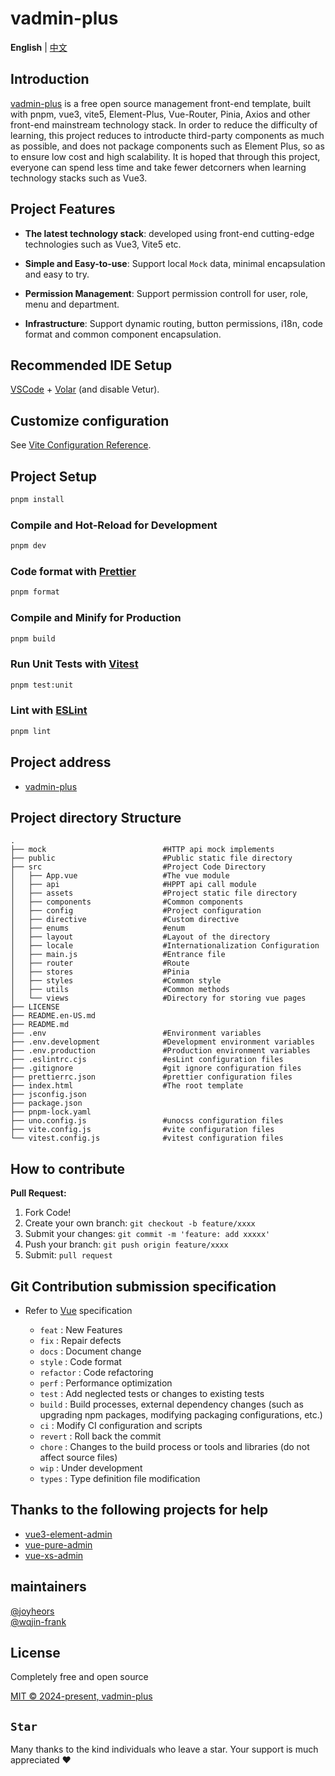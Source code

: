 # vadmin-plus

**English** | [中文](./README.md)

## Introduction

[vadmin-plus](https://github.com/joyheros/vadmin-plus) is a free open source management front-end template, built with pnpm, vue3, vite5, Element-Plus, Vue-Router, Pinia, Axios and other front-end mainstream technology stack. In order to reduce the difficulty of learning, this project reduces to introducte third-party components as much as possible, and does not package components such as Element Plus, so as to ensure low cost and high scalability. It is hoped that through this project, everyone can spend less time and take fewer detcorners when learning technology stacks such as Vue3.

## Project Features

- **The latest technology stack**: developed using front-end cutting-edge technologies such as Vue3, Vite5 etc.

- **Simple and Easy-to-use**: Support local `Mock` data, minimal encapsulation and easy to try.

- **Permission Management**: Support permission controll for user, role, menu and department.

- **Infrastructure**: Support dynamic routing, button permissions, i18n, code format and common component encapsulation.

## Recommended IDE Setup

[VSCode](https://code.visualstudio.com/) + [Volar](https://marketplace.visualstudio.com/items?itemName=Vue.volar) (and disable Vetur).

## Customize configuration

See [Vite Configuration Reference](https://vitejs.dev/config/).

## Project Setup

```sh
pnpm install
```

### Compile and Hot-Reload for Development

```sh
pnpm dev
```

### Code format with [Prettier](https://prettier.io/)

```sh
pnpm format
```

### Compile and Minify for Production

```sh
pnpm build
```

### Run Unit Tests with [Vitest](https://vitest.dev/)

```sh
pnpm test:unit
```

### Lint with [ESLint](https://eslint.org/)

```sh
pnpm lint
```

## Project address

- [vadmin-plus](https://github.com/joyheros/vadmin-plus)

## Project directory Structure

```base
.
├── mock                          #HTTP api mock implements
├── public                        #Public static file directory
├── src                           #Project Code Directory
│   ├── App.vue                   #The vue module
│   ├── api                       #HPPT api call module
│   ├── assets                    #Project static file directory
│   ├── components                #Common components
│   ├── config                    #Project configuration
│   ├── directive                 #Custom directive
│   ├── enums                     #enum
│   ├── layout                    #Layout of the directory
│   ├── locale                    #Internationalization Configuration
│   ├── main.js                   #Entrance file
│   ├── router                    #Route
│   ├── stores                    #Pinia
│   ├── styles                    #Common style
│   ├── utils                     #Common methods
│   └── views                     #Directory for storing vue pages
├── LICENSE
├── README.en-US.md
├── README.md
├── .env                          #Environment variables
├── .env.development              #Development environment variables
├── .env.production               #Production environment variables
├── .eslintrc.cjs                 #esLint configuration files
├── .gitignore                    #git ignore configuration files
├── prettierrc.json               #prettier configuration files
├── index.html                    #The root template
├── jsconfig.json
├── package.json
├── pnpm-lock.yaml
├── uno.config.js                 #unocss configuration files
├── vite.config.js                #vite configuration files
└── vitest.config.js              #vitest configuration files
```

## How to contribute

**Pull Request:**

1. Fork Code!
2. Create your own branch: `git checkout -b feature/xxxx`
3. Submit your changes: `git commit -m 'feature: add xxxxx'`
4. Push your branch: `git push origin feature/xxxx`
5. Submit: `pull request`

## Git Contribution submission specification

- Refer to [Vue](https://github.com/vuejs/vue/blob/dev/.github/COMMIT_CONVENTION.md) specification

  - `feat` : New Features
  - `fix` : Repair defects
  - `docs` : Document change
  - `style` : Code format
  - `refactor` : Code refactoring
  - `perf` : Performance optimization
  - `test` : Add neglected tests or changes to existing tests
  - `build` : Build processes, external dependency changes (such as upgrading npm packages, modifying packaging configurations, etc.)
  - `ci` : Modify CI configuration and scripts
  - `revert` : Roll back the commit
  - `chore` : Changes to the build process or tools and libraries (do not affect source files)
  - `wip` : Under development
  - `types` : Type definition file modification

## Thanks to the following projects for help

- [vue3-element-admin](https://github.com/youlaitech/vue3-element-admin)
- [vue-pure-admin](https://github.com/xiaoxian521/vue-pure-admin)
- [vue-xs-admin](https://github.com/jsxiaosi/vue-xs-admin)

## maintainers

[@joyheors](https://github.com/joyheros)  
[@wqjin-frank](https://github.com/wqjin-frank)

## License

Completely free and open source

[MIT © 2024-present, vadmin-plus](./LICENSE)

## `Star`

Many thanks to the kind individuals who leave a star. Your support is much appreciated :heart:
